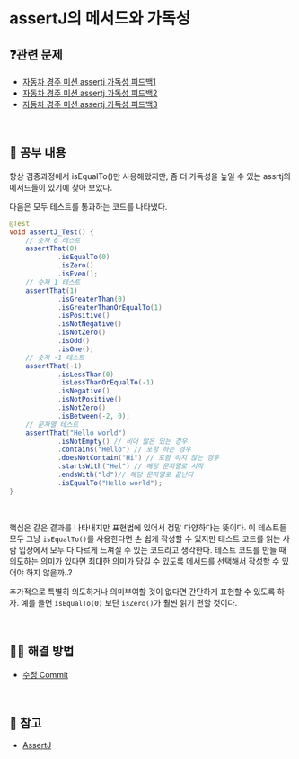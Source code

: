 # assertJ의 메서드와 가독성

## ❓관련 문제

- [자동차 경주 미션 assertj 가독성 피드백1](https://github.com/woowacourse/java-racingcar/pull/393#r809930638)
- [자동차 경주 미션 assertj 가독성 피드백2](https://github.com/woowacourse/java-racingcar/pull/393#r809933362)
- [자동차 경주 미션 assertj 가독성 피드백3](https://github.com/woowacourse/java-racingcar/pull/393#r809935061)

<br>

## 📝 공부 내용

항상 검증과정에서 isEqualTo()만 사용해왔지만, 좀 더 가독성을 높일 수 있는 assrtj의 메서드들이 있기에 
찾아 보았다.

다음은 모두 테스트를 통과하는 코드를 나타냈다.

``` java
@Test
void assertJ_Test() {
    // 슷자 0 테스트
    assertThat(0)
            .isEqualTo(0)
            .isZero()
            .isEven();
    // 슷자 1 테스트
    assertThat(1)
            .isGreaterThan(0)
            .isGreaterThanOrEqualTo(1)
            .isPositive()
            .isNotNegative()
            .isNotZero()
            .isOdd()
            .isOne();
    // 슷자 -1 테스트
    assertThat(-1)
            .isLessThan(0)
            .isLessThanOrEqualTo(-1)
            .isNegative()
            .isNotPositive()
            .isNotZero()
            .isBetween(-2, 0);
    // 문자열 테스트
    assertThat("Hello world") 
            .isNotEmpty() // 비어 않은 있는 경우
            .contains("Hello") // 포함 하는 경우
            .doesNotContain("Hi") // 포함 하지 않는 경우
            .startsWith("Hel") // 해당 문자열로 시작
            .endsWith("ld")// 해당 문자열로 끝난다
            .isEqualTo("Hello world");
}
```
<br>

핵심은 같은 결과를 나타내지만 표현법에 있어서 정말 다양하다는 뜻이다. 이 테스트들 모두 그냥 
`isEqualTo()`를 사용한다면 손 쉽게 작성할 수 있지만 테스트 코드를 읽는 사람 입장에서 모두 다
다르게 느껴질 수 있는 코드라고 생각한다. 테스트 코드를 만들 때 의도하는 의미가 있다면 최대한
의미가 담길 수 있도록 메서드를 선택해서 작성할 수 있어야 하지 않을까..?

추가적으로 특별히 의도하거나 의미부여할 것이 없다면 간단하게 표현할 수 있도록 하자. 예를 들면
`isEqualTo(0)` 보단 `isZero()`가 훨씬 읽기 편할 것이다.

<br>

## 👨‍💻 해결 방법

- [수정 Commit](https://github.com/woowacourse/java-racingcar/pull/393/commits/e67ecba07676a4e698310cf8e7902a7ccf00ef8f)

<br>

## 📎 참고

- [AssertJ](https://assertj.github.io/doc/)
